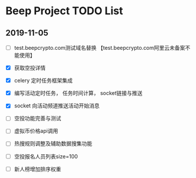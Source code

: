 # Beep Project TODO List

## 2019-11-05

- [ ] test.beepcrypto.com测试域名替换 【test.beepcrypto.com阿里云未备案不能使用】
- [x] 获取空投详情
- [x] celery 定时任务框架集成
- [x] 编写活动定时任务， 任务时间计算， socket链接与推送
- [x] socket 向活动频道推送活动开始消息
- [ ] 空投功能完善与测试
- [ ] 虚拟币价格api调用
- [ ] 热搜规则调整及辅助数据搜集功能
- [ ] 空投报名人员列表size=100

- [ ] 新人榜增加排序权重
